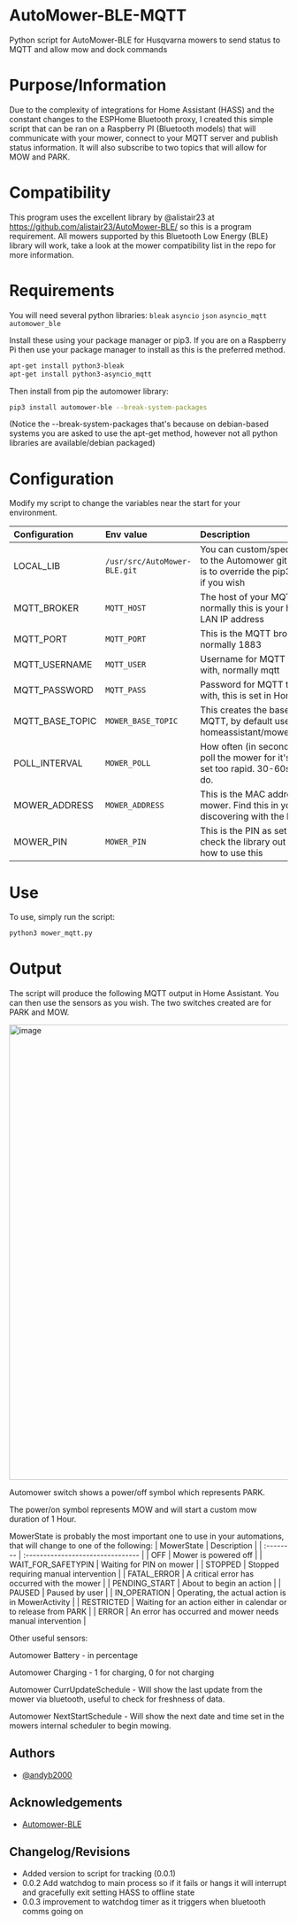 # AutoMower-BLE-MQTT
Python script for AutoMower-BLE for Husqvarna mowers to send status to MQTT and allow mow and dock commands

# Purpose/Information
Due to the complexity of integrations for Home Assistant (HASS) and the constant changes to the ESPHome Bluetooth proxy, I created this simple script that can be ran on a Raspberry PI (Bluetooth models) that will communicate with your mower, connect to your MQTT server and publish status information. It will also subscribe to two topics that will allow for MOW and PARK.

# Compatibility
This program uses the excellent library by @alistair23 at https://github.com/alistair23/AutoMower-BLE/ so this is a program requirement.
All mowers supported by this Bluetooth Low Energy (BLE) library will work, take a look at the mower compatibility list in the repo for more information.

# Requirements
You will need several python libraries:
`bleak`
`asyncio`
`json`
`asyncio_mqtt`
`automower_ble`

Install these using your package manager or pip3.
If you are on a Raspberry Pi then use your package manager to install as this is the preferred method.
```bash
apt-get install python3-bleak
apt-get install python3-asyncio_mqtt
```
Then install from pip the automower library:
```bash
pip3 install automower-ble --break-system-packages
```
(Notice the --break-system-packages that's because on debian-based systems you are asked to use the apt-get method, however not all
python libraries are available/debian packaged)

# Configuration
Modify my script to change the variables near the start for your environment.

| Configuration | Env value     | Description                       |
| :-------- | :------- | :-------------------------------- |
| LOCAL_LIB      | `/usr/src/AutoMower-BLE.git` | You can custom/specify the location to the Automower git clone repo, this is to override the pip3 install location if you wish |
| MQTT_BROKER | `MQTT_HOST` | The host of your MQTT broker, normally this is your home assistant LAN IP address |
| MQTT_PORT | `MQTT_PORT` | This is the MQTT broker port, normally 1883 |
| MQTT_USERNAME | `MQTT_USER` | Username for MQTT to authenticate with, normally mqtt |
| MQTT_PASSWORD | `MQTT_PASS` | Password for MQTT to authenticate with, this is set in Home Assistant |
| MQTT_BASE_TOPIC | `MOWER_BASE_TOPIC` | This creates the base topic used by MQTT, by default use this: homeassistant/mower/automower_ble |
| POLL_INTERVAL | `MOWER_POLL` | How often (in seconds) should we poll the mower for it's status. Don't set too rapid. 30-60seconds should do. |
| MOWER_ADDRESS | `MOWER_ADDRESS` | This is the MAC address of your mower. Find this in your app or by discovering with the library |
| MOWER_PIN | `MOWER_PIN` | This is the PIN as set on the mower, check the library out to find why or how to use this |

# Use
To use, simply run the script:
```bash
python3 mower_mqtt.py
```

# Output
The script will produce the following MQTT output in Home Assistant. You can then use the sensors as you wish. The two switches created are for PARK and MOW.

<img width="1108" height="822" alt="image" src="https://github.com/user-attachments/assets/8e3147d8-f535-4794-806f-4e6774c1f1a6" />

Automower switch shows a power/off symbol which represents PARK.

The power/on symbol represents MOW and will start a custom mow duration of 1 Hour.


MowerState is probably the most important one to use in your automations, that will change to one of the following:
| MowerState | Description |
| :-------- | :-------------------------------- |
| OFF | Mower is powered off |
| WAIT_FOR_SAFETYPIN | Waiting for PIN on mower |
| STOPPED | Stopped requiring manual intervention |
| FATAL_ERROR | A critical error has occurred with the mower |
| PENDING_START | About to begin an action |
| PAUSED | Paused by user |
| IN_OPERATION | Operating, the actual action is in MowerActivity |
| RESTRICTED | Waiting for an action either in calendar or to release from PARK |
| ERROR | An error has occurred and mower needs manual intervention |

Other useful sensors:

Automower Battery - in percentage

Automower Charging - 1 for charging, 0 for not charging

Automower CurrUpdateSchedule - Will show the last update from the mower via bluetooth, useful to check for freshness of data.

Automower NextStartSchedule - Will show the next date and time set in the mowers internal scheduler to begin mowing.

## Authors

- [@andyb2000](https://www.github.com/andyb2000)

## Acknowledgements

 - [Automower-BLE](https://github.com/alistair23/AutoMower-BLE/)

## Changelog/Revisions

- Added version to script for tracking (0.0.1)
- 0.0.2 Add watchdog to main process so if it fails or hangs it will interrupt and gracefully exit setting HASS to offline state
- 0.0.3 improvement to watchdog timer as it triggers when bluetooth comms going on
